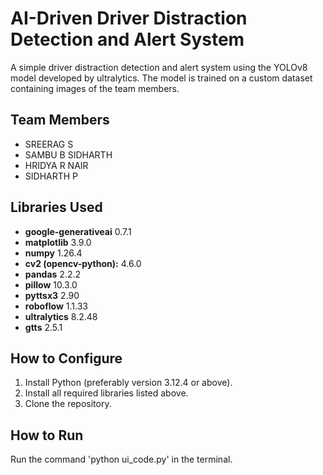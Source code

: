 # AI-Driven Driver Distraction Detection and Alert System
A simple driver distraction detection and alert system using the YOLOv8 model developed by ultralytics. The model is trained on a custom dataset containing images of the team members.

## Team Members
- SREERAG S
- SAMBU B SIDHARTH
- HRIDYA R NAIR
- SIDHARTH P

## Libraries Used
- **google-generativeai** 0.7.1
- **matplotlib** 3.9.0
- **numpy** 1.26.4
- **cv2 (opencv-python):** 4.6.0
- **pandas** 2.2.2
- **pillow** 10.3.0
- **pyttsx3** 2.90
- **roboflow** 1.1.33
- **ultralytics** 8.2.48
- **gtts** 2.5.1

## How to Configure
1. Install Python (preferably version 3.12.4 or above).
2. Install all required libraries listed above.
3. Clone the repository.

## How to Run

Run the command 'python ui_code.py' in the terminal.
